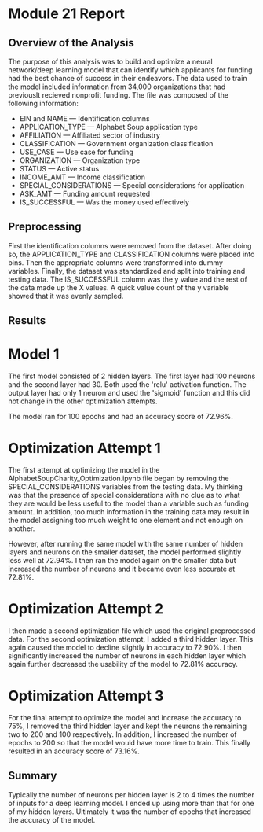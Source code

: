 # Module 21 Report

## Overview of the Analysis

The purpose of this analysis was to build and optimize a neural network/deep learning model that can identify which applicants for funding had the best chance of success in their endeavors. The data used to train the model included information from 34,000 organizations that had previouslt recieved nonprofit funding. The file was composed of the following information:

* EIN and NAME — Identification columns
* APPLICATION_TYPE — Alphabet Soup application type
* AFFILIATION — Affiliated sector of industry
* CLASSIFICATION — Government organization classification
* USE_CASE — Use case for funding
* ORGANIZATION — Organization type
* STATUS — Active status
* INCOME_AMT — Income classification
* SPECIAL_CONSIDERATIONS — Special considerations for application
* ASK_AMT — Funding amount requested
* IS_SUCCESSFUL — Was the money used effectively

## Preprocessing

First the identification columns were removed from the dataset. After doing so, the APPLICATION_TYPE and CLASSIFICATION columns were placed into bins. Then the appropriate columns were transformed into dummy variables. Finally, the dataset was standardized and split into training and testing data. The IS_SUCCESSFUL column was the y value and the rest of the data made up the X values. A quick value count of the y variable showed that it was evenly sampled.

## Results

# Model 1
The first model consisted of 2 hidden layers. The first layer had 100 neurons and the second layer had 30. Both used the 'relu' activation function. The output layer had only 1 neuron and used the 'sigmoid' function and this did not change in the other optimization attempts.

The model ran for 100 epochs and had an accuracy score of 72.96%.

# Optimization Attempt 1
The first attempt at optimizing the model in the AlphabetSoupCharity_Optimization.ipynb file began by removing the SPECIAL_CONSIDERATIONS variables from the testing data. My thinking was that the presence of special considerations with no clue as to what they are would be less useful to the model than a variable such as funding amount. In addition, too much information in the training data may result in the model assigning too much weight to one element and not enough on another. 

However, after running the same model with the same number of hidden layers and neurons on the smaller dataset, the model performed slightly less well at 72.94%. I then ran the model again on the smaller data but increased the number of neurons and it became even less accurate at 72.81%. 

# Optimization Attempt 2
I then made a second optimization file which used the original preprocessed data. For the second optimization attempt, I added a third hidden layer. This again caused the model to decline slightly in accuracy to 72.90%. I then significantly increased the number of neurons in each hidden layer which again further decreased the usability of the model to 72.81% accuracy.

# Optimization Attempt 3
For the final attempt to optimize the model and increase the accuracy to 75%, I removed the third hidden layer and kept the neurons the remaining two to 200 and 100 respectively. In addition, I increased the number of epochs to 200 so that the model would have more time to train. This finally resulted in an accuracy score of 73.16%.

## Summary

Typically the number of neurons per hidden layer is 2 to 4 times the number of inputs for a deep learning model. I ended up using more than that for one of my hidden layers. Ultimately it was the number of epochs that increased the accuracy of the model.
